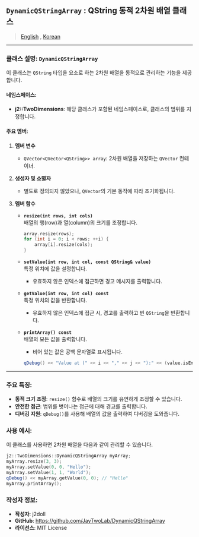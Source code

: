 ## `DynamicQStringArray` : QString 동적 2차원 배열 클래스

> [English](README.md) , [Korean](README.ko.md)

---

### 클래스 설명: `DynamicQStringArray`
이 클래스는 `QString` 타입을 요소로 하는 2차원 배열을 동적으로 관리하는 기능을 제공합니다.

#### 네임스페이스:
- **j2::TwoDimensions**: 해당 클래스가 포함된 네임스페이스로, 클래스의 범위를 지정합니다.

#### 주요 멤버:
1. **멤버 변수**
   - `QVector<QVector<QString>> array`: 2차원 배열을 저장하는 `QVector` 컨테이너.

2. **생성자 및 소멸자**
   - 별도로 정의되지 않았으나, `QVector`의 기본 동작에 따라 초기화됩니다.

3. **멤버 함수**
   - **`resize(int rows, int cols)`**  
     배열의 행(row)과 열(column)의 크기를 조정합니다.
     ```cpp
     array.resize(rows);
     for (int i = 0; i < rows; ++i) {
         array[i].resize(cols);
     }
     ```

   - **`setValue(int row, int col, const QString& value)`**  
     특정 위치에 값을 설정합니다.  
     - 유효하지 않은 인덱스에 접근하면 경고 메시지를 출력합니다.

   - **`getValue(int row, int col) const`**  
     특정 위치의 값을 반환합니다.  
     - 유효하지 않은 인덱스에 접근 시, 경고를 출력하고 빈 `QString`을 반환합니다.

   - **`printArray() const`**  
     배열의 모든 값을 출력합니다.  
     - 비어 있는 값은 공백 문자열로 표시됩니다.
     ```cpp
     qDebug() << "Value at (" << i << "," << j << "):" << (value.isEmpty() ? "" : value);
     ```

---

### 주요 특징:
- **동적 크기 조정**: `resize()` 함수로 배열의 크기를 유연하게 조정할 수 있습니다.
- **안전한 접근**: 범위를 벗어나는 접근에 대해 경고를 출력합니다.
- **디버깅 지원**: `qDebug()`를 사용해 배열의 값을 출력하여 디버깅을 도와줍니다.

### 사용 예시:
이 클래스를 사용하면 2차원 배열을 다음과 같이 관리할 수 있습니다.
```cpp
j2::TwoDimensions::DynamicQStringArray myArray;
myArray.resize(3, 3);
myArray.setValue(0, 0, "Hello");
myArray.setValue(1, 1, "World");
qDebug() << myArray.getValue(0, 0); // "Hello"
myArray.printArray();
```

### 작성자 정보:
- **작성자**: j2doll  
- **GitHub**: https://github.com/JayTwoLab/DynamicQStringArray
- **라이선스**: MIT License  

